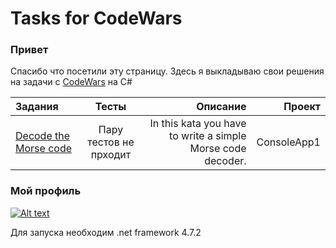 # Tasks for CodeWars #

### Привет

Спасибо что посетили эту страницу. Здесь я выкладываю свои решения на задачи с [CodeWars](https://www.codewars.com/ "Тык") на C#

| Задания  | Тесты  | Описание | Проект |
|:------------- |:---------------:| -------------:|-------------:|
| [Decode the Morse code](https://www.codewars.com/kata/54b724efac3d5402db00065e "Пару тестов не проходит")     | Пару тестов не прходит |      In this kata you have to write a simple Morse code decoder. | ConsoleApp1|


### Мой профиль

[![Alt text](https://www.codewars.com/users/andr1312e/badges/large)](https://www.codewars.com/users/andr1312e)

Для запуска необходим .net framework 4.7.2


